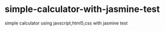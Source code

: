 # simple-calculator-with-jasmine-test
simple calculator using javscript,html5,css with jasmine test
